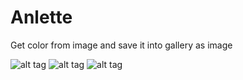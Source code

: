 # Anlette
Get color from image and save it into gallery as image

![alt tag](https://github.com/sk-day/Anlette/blob/master/screenshots/Screenshot_1.jpg)
![alt tag](https://github.com/sk-day/Anlette/blob/master/screenshots/Screenshot_2.jpg) ![alt tag](https://github.com/sk-day/Anlette/blob/master/screenshots/Screenshot_3.jpg)
